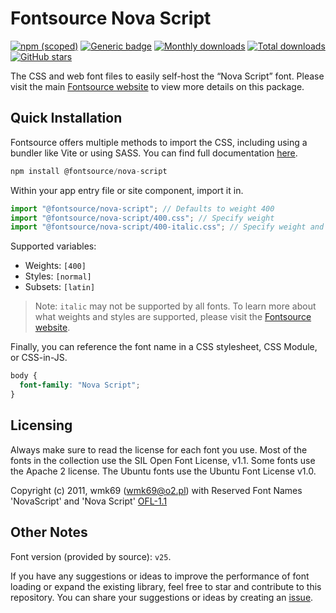 # Fontsource Nova Script

[![npm (scoped)](https://img.shields.io/npm/v/@fontsource/nova-script?color=brightgreen)](https://www.npmjs.com/package/@fontsource/nova-script) [![Generic badge](https://img.shields.io/badge/fontsource-passing-brightgreen)](https://github.com/fontsource/fontsource) [![Monthly downloads](https://badgen.net/npm/dm/@fontsource/nova-script)](https://github.com/fontsource/fontsource) [![Total downloads](https://badgen.net/npm/dt/@fontsource/nova-script)](https://github.com/fontsource/fontsource) [![GitHub stars](https://img.shields.io/github/stars/fontsource/fontsource.svg?style=social&label=Star)](https://github.com/fontsource/fontsource/stargazers)

The CSS and web font files to easily self-host the “Nova Script” font. Please visit the main [Fontsource website](https://fontsource.org/fonts/nova-script) to view more details on this package.

## Quick Installation

Fontsource offers multiple methods to import the CSS, including using a bundler like Vite or using SASS. You can find full documentation [here](https://fontsource.org/docs/getting-started/introduction).

```javascript
npm install @fontsource/nova-script
```

Within your app entry file or site component, import it in.

```javascript
import "@fontsource/nova-script"; // Defaults to weight 400
import "@fontsource/nova-script/400.css"; // Specify weight
import "@fontsource/nova-script/400-italic.css"; // Specify weight and style
```

Supported variables:
- Weights: `[400]`
- Styles: `[normal]`
- Subsets: `[latin]`

> Note: `italic` may not be supported by all fonts. To learn more about what weights and styles are supported, please visit the [Fontsource website](https://fontsource.org/fonts/nova-script).

Finally, you can reference the font name in a CSS stylesheet, CSS Module, or CSS-in-JS.

```css
body {
  font-family: "Nova Script";
}
```

## Licensing
Always make sure to read the license for each font you use. Most of the fonts in the collection use the SIL Open Font License, v1.1. Some fonts use the Apache 2 license. The Ubuntu fonts use the Ubuntu Font License v1.0.

Copyright (c) 2011, wmk69 (wmk69@o2.pl) with Reserved Font Names 'NovaScript' and 'Nova Script'
[OFL-1.1](http://scripts.sil.org/OFL)

## Other Notes
Font version (provided by source): `v25`.

If you have any suggestions or ideas to improve the performance of font loading or expand the existing library, feel free to star and contribute to this repository. You can share your suggestions or ideas by creating an [issue](https://github.com/fontsource/fontsource/issues).